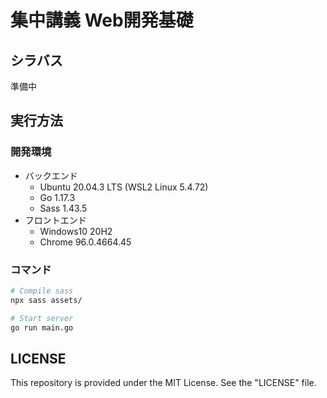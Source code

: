 # 集中講義 Web開発基礎

## シラバス

準備中

## 実行方法

### 開発環境

- バックエンド
  - Ubuntu 20.04.3 LTS (WSL2 Linux 5.4.72)
  - Go 1.17.3
  - Sass 1.43.5
- フロントエンド
  - Windows10 20H2
  - Chrome 96.0.4664.45

### コマンド

```bash
# Compile sass
npx sass assets/

# Start server
go run main.go
```

## LICENSE

This repository is provided under the MIT License. See the "LICENSE" file.
